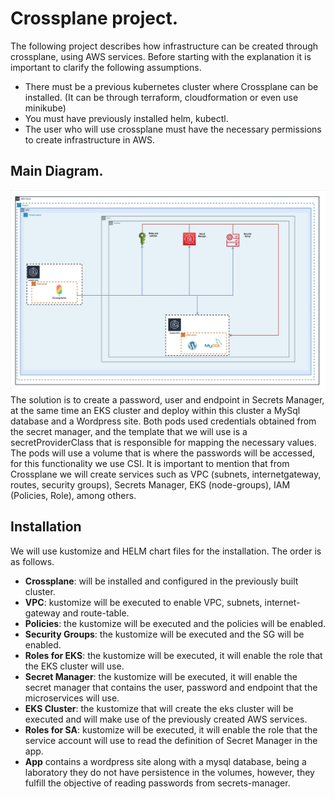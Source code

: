 # Crossplane project.

The following project describes how infrastructure can be created through crossplane, using AWS services.
Before starting with the explanation it is important to clarify the following assumptions.
- There must be a previous kubernetes cluster where Crossplane can be installed. (It can be through terraform, cloudformation or even use minikube)
- You must have previously installed helm, kubectl.
- The user who will use crossplane must have the necessary permissions to create infrastructure in AWS.

## Main Diagram.
![](https://github.com/jcastrou/crossplane/blob/main/main-diagram.jpg?raw=true)
The solution is to create a password, user and endpoint in Secrets Manager, at the same time an EKS cluster and deploy within this cluster a MySql database and a Wordpress site. Both pods used credentials obtained from the secret manager, and the template that we will use is a secretProviderClass that is responsible for mapping the necessary values. The pods will use a volume that is where the passwords will be accessed, for this functionality we use CSI.
It is important to mention that from Crossplane we will create services such as VPC (subnets, internetgateway, routes, security groups), Secrets Manager, EKS (node-groups), IAM (Policies, Role), among others.

## Installation

We will use kustomize and HELM chart files for the installation. The order is as follows.

- **Crossplane**: will be installed and configured in the previously built cluster.
- **VPC**: kustomize will be executed to enable VPC, subnets, internet-gateway and route-table.
- **Policies**: the kustomize will be executed and the policies will be enabled.
- **Security Groups**: the kustomize will be executed and the SG will be enabled.
- **Roles for EKS**: the kustomize will be executed, it will enable the role that the EKS cluster will use.
- **Secret Manager**: the kustomize will be executed, it will enable the secret manager that contains the user, password and endpoint that the microservices will use.
- **EKS Cluster**: the kustomize that will create the eks cluster will be executed and will make use of the previously created AWS services.
- **Roles for SA**: kustomize will be executed, it will enable the role that the service account will use to read the definition of Secret Manager in the app.
- **App** contains a wordpress site along with a mysql database, being a laboratory they do not have persistence in the volumes, however, they fulfill the objective of reading passwords from secrets-manager.



